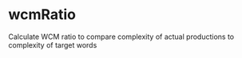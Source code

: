 # wcmRatio

Calculate WCM ratio to compare complexity of actual productions to complexity of target words 
